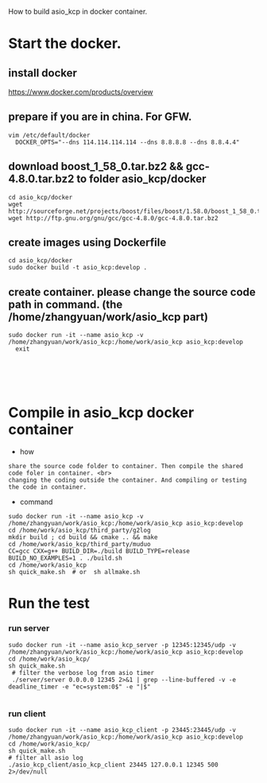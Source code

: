 How to build asio_kcp in docker container. 

# Start the docker.
## install docker
 https://www.docker.com/products/overview

## prepare if you are in china. For GFW.
```
vim /etc/default/docker
  DOCKER_OPTS="--dns 114.114.114.114 --dns 8.8.8.8 --dns 8.8.4.4"
```

## download boost_1_58_0.tar.bz2 && gcc-4.8.0.tar.bz2 to folder asio_kcp/docker
```
cd asio_kcp/docker
wget http://sourceforge.net/projects/boost/files/boost/1.58.0/boost_1_58_0.tar.bz2
wget http://ftp.gnu.org/gnu/gcc/gcc-4.8.0/gcc-4.8.0.tar.bz2
```

## create images using Dockerfile
```
cd asio_kcp/docker
sudo docker build -t asio_kcp:develop .
```

## create container. please change the source code path in command. (the /home/zhangyuan/work/asio_kcp part)
```
sudo docker run -it --name asio_kcp -v /home/zhangyuan/work/asio_kcp:/home/work/asio_kcp asio_kcp:develop
  exit
```


<br><br><br>


# Compile in asio_kcp docker container
* how
```
share the source code folder to container. Then compile the shared code foler in container. <br>
changing the coding outside the container. And compiling or testing the code in container.
```
* command
```
sudo docker run -it --name asio_kcp -v /home/zhangyuan/work/asio_kcp:/home/work/asio_kcp asio_kcp:develop
cd /home/work/asio_kcp/third_party/g2log
mkdir build ; cd build && cmake .. && make
cd /home/work/asio_kcp/third_party/muduo
CC=gcc CXX=g++ BUILD_DIR=./build BUILD_TYPE=release BUILD_NO_EXAMPLES=1 . ./build.sh
cd /home/work/asio_kcp
sh quick_make.sh  # or  sh allmake.sh
```


# Run the test
### run server
```
sudo docker run -it --name asio_kcp_server -p 12345:12345/udp -v /home/zhangyuan/work/asio_kcp:/home/work/asio_kcp asio_kcp:develop
cd /home/work/asio_kcp/
sh quick_make.sh
 # filter the verbose log from asio timer                                                                      
 ./server/server 0.0.0.0 12345 2>&1 | grep --line-buffered -v -e deadline_timer -e "ec=system:0$" -e "|$"
 
```
### run client
```
sudo docker run -it --name asio_kcp_client -p 23445:23445/udp -v /home/zhangyuan/work/asio_kcp:/home/work/asio_kcp asio_kcp:develop
cd /home/work/asio_kcp/
sh quick_make.sh
# filter all asio log                                                        
./asio_kcp_client/asio_kcp_client 23445 127.0.0.1 12345 500 2>/dev/null

```
